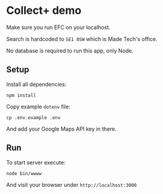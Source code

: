 # Collect+ demo

Make sure you run EFC on your localhost.

Search is hardcoded to `SE1 0SW` which is Made Tech's office.

No database is required to run this app, only Node.

## Setup

Install all dependencies:

```
npm install
```

Copy example `dotenv` file:

```
cp .env.example .env
```

And add your Google Maps API key in there.

## Run 

To start server execute:

```
node bin/wwww
```

And visit your browser under `http://localhost:3000`

